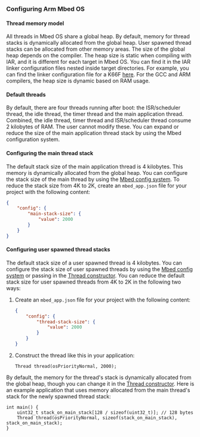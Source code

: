 ### Configuring Arm Mbed OS

#### Thread memory model

All threads in Mbed OS share a global heap. By default, memory for thread stacks is dynamically allocated from the global heap. User spawned thread stacks can be allocated from other memory areas. The size of the global heap depends on the compiler. The heap size is static when compiling with IAR, and it is different for each target in Mbed OS. You can find it in the IAR linker configuration files nested inside target directories. For example, you can find the linker configuration file for a K66F [here](https://github.com/ARMmbed/mbed-os/blob/master/targets/TARGET_Freescale/TARGET_MCUXpresso_MCUS/TARGET_K66F/device/TOOLCHAIN_IAR/MK66FN2M0xxx18.icf#L49-L51). For the GCC and ARM compilers, the heap size is dynamic based on RAM usage.

#### Default threads

By default, there are four threads running after boot: the ISR/scheduler thread, the idle thread, the timer thread and the main application thread. Combined, the idle thread, timer thread and ISR/scheduler thread consume 2 kilobytes of RAM. The user cannot modify these. You can expand or reduce the size of the main application thread stack by using the Mbed configuration system.

#### Configuring the main thread stack

The default stack size of the main application thread is 4 kilobytes. This memory is dynamically allocated from the global heap. You can configure the stack size of the main thread by using the [Mbed config system](https://docs.mbed.com/docs/mbed-os-handbook/en/latest/advanced/config_system/). To reduce the stack size from 4K to 2K, create an `mbed_app.json` file for your project with the following content:

```JSON
{
    "config": {
        "main-stack-size": {
            "value": 2000
        }
    }
}
```

#### Configuring user spawned thread stacks

The default stack size of a user spawned thread is 4 kilobytes. You can configure the stack size of user spawned threads by using the [Mbed config system](https://docs.mbed.com/docs/mbed-os-handbook/en/latest/advanced/config_system/) or passing in the [Thread constructor](https://docs.mbed.com/docs/mbed-os-api/en/mbed-os-5.5/api/group__rtos.html#gab9f45e13f619a725b87c1e43c14cf158). You can reduce the default stack size for user spawned threads from 4K to 2K in the following two ways:

1. Create an `mbed_app.json` file for your project with the following content:

    ```JSON
    {
        "config": {
            "thread-stack-size": {
                "value": 2000
            }
        }
    }
    ```

2. Construct the thread like this in your application:

    `Thread thread(osPriorityNormal, 2000);`

By default, the memory for the thread's stack is dynamically allocated from the global heap, though you can change it in the [Thread constructor](https://docs.mbed.com/docs/mbed-os-api/en/mbed-os-5.5/api/group__rtos.html#gab9f45e13f619a725b87c1e43c14cf158). Here is an example application that uses memory allocated from the main thread's stack for the newly spawned thread stack:

```
int main() {
    uint32_t stack_on_main_stack[128 / sizeof(uint32_t)]; // 128 bytes
    Thread thread(osPriorityNormal, sizeof(stack_on_main_stack), stack_on_main_stack);
}
```

